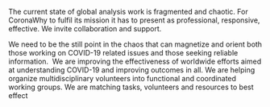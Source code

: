 The current state of global analysis work is fragmented and chaotic. For CoronaWhy to fulfil its mission it has to present as professional, responsive, effective. We invite collaboration and support.

We need to be the still point in the chaos that can magnetize and orient both those working on COVID-19 related issues and those seeking reliable information.
‍
We are improving the effectiveness of worldwide efforts aimed at understanding COVID-19 and improving outcomes in all. We are helping organize multidisciplinary volunteers into functional and coordinated working groups. We are matching tasks, volunteers and resources to best effect